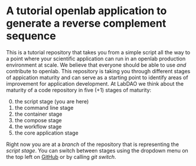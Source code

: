 # A tutorial openlab application to generate a reverse complement sequence
This is a tutorial repository that takes you from a simple script all the way to a point where your scientific application can run in an openlab production environment at scale. We believe that everyone should be able to use *and* contribute to openlab. This repository is taking you through different stages of appication maturity and can serve as a starting point to identify areas of improvement for application development. At LabDAO we think about the maturity of a code repository in five (+1) stages of maturity: 

0. the script stage (you are here)
1. the command line stage
2. the container stage 
3. the compose stage
4. the workflow stage
5. the core application stage 

Right now you are at a *branch* of the repository that is representing the *script stage*. You can switch between stages using the dropdown menu on the top left on [GitHub](https://github.com/labdao/lab-reverse_complement) or by calling *git switch*. 
